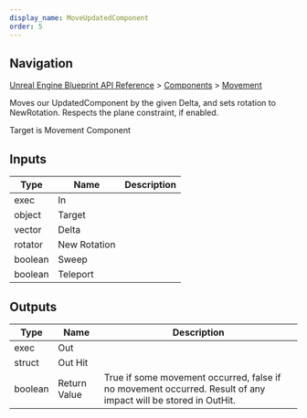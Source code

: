 ```yaml
---
display_name: MoveUpdatedComponent
order: 5
---
```

## Navigation

[Unreal Engine Blueprint API Reference](https://dev.epicgames.com/documentation/en-us/unreal-engine/BlueprintAPI) > [Components](https://dev.epicgames.com/documentation/en-us/unreal-engine/BlueprintAPI/Components) > [Movement](https://dev.epicgames.com/documentation/en-us/unreal-engine/BlueprintAPI/Components/Movement)

Moves our UpdatedComponent by the given Delta, and sets rotation to NewRotation.
Respects the plane constraint, if enabled.

Target is Movement Component

## Inputs

| Type | Name | Description |
| --- | --- | --- |
| exec | In |  |
| object | Target |  |
| vector | Delta |  |
| rotator | New Rotation |  |
| boolean | Sweep |  |
| boolean | Teleport |  |

## Outputs

| Type | Name | Description |
| --- | --- | --- |
| exec | Out |  |
| struct | Out Hit |  |
| boolean | Return Value | True if some movement occurred, false if no movement occurred. Result of any impact will be stored in OutHit. |
